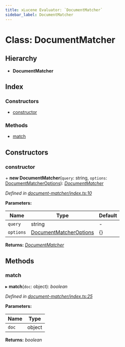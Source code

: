 ```yaml
---
title: xLucene Evaluator: `DocumentMatcher`
sidebar_label: DocumentMatcher
---
```


# Class: DocumentMatcher

## Hierarchy

* **DocumentMatcher**

## Index

### Constructors

* [constructor](documentmatcher.md#constructor)

### Methods

* [match](documentmatcher.md#match)

## Constructors

###  constructor

\+ **new DocumentMatcher**(`query`: string, `options`: [DocumentMatcherOptions](../interfaces/documentmatcheroptions.md)): *[DocumentMatcher](documentmatcher.md)*

*Defined in [document-matcher/index.ts:10](https://github.com/terascope/teraslice/blob/d8feecc03/packages/xlucene-evaluator/src/document-matcher/index.ts#L10)*

**Parameters:**

Name | Type | Default |
------ | ------ | ------ |
`query` | string | - |
`options` | [DocumentMatcherOptions](../interfaces/documentmatcheroptions.md) |  {} |

**Returns:** *[DocumentMatcher](documentmatcher.md)*

## Methods

###  match

▸ **match**(`doc`: object): *boolean*

*Defined in [document-matcher/index.ts:25](https://github.com/terascope/teraslice/blob/d8feecc03/packages/xlucene-evaluator/src/document-matcher/index.ts#L25)*

**Parameters:**

Name | Type |
------ | ------ |
`doc` | object |

**Returns:** *boolean*
